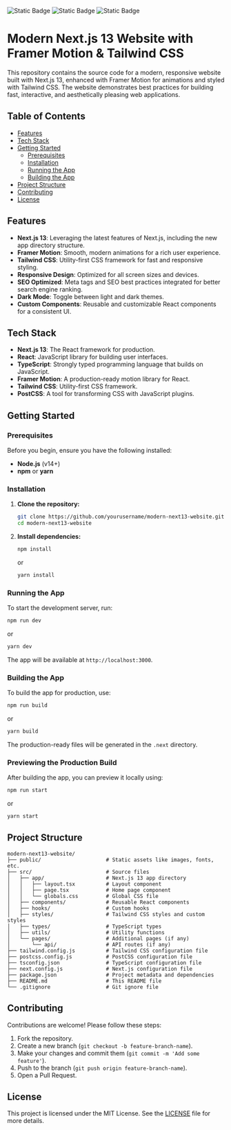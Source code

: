   ![Static Badge](https://img.shields.io/badge/Next%2013-black?style=for-the-badge&logo=Next%2013&logoColor=white&labelColor=blue&color=blue) ![Static Badge](https://img.shields.io/badge/Framer%20motion-black?style=for-the-badge&logo=Framer%20motion&logoColor=white&labelColor=blue&color=black) ![Static Badge](https://img.shields.io/badge/Tailwind%20CSS-black?style=for-the-badge&logo=Tailwind%20CSS&logoColor=white&labelColor=%23088F8F&color=%23088F8F)

# Modern Next.js 13 Website with Framer Motion & Tailwind CSS

This repository contains the source code for a modern, responsive website built with Next.js 13, enhanced with Framer Motion for animations and styled with Tailwind CSS. The website demonstrates best practices for building fast, interactive, and aesthetically pleasing web applications.

## Table of Contents

- [Features](#features)
- [Tech Stack](#tech-stack)
- [Getting Started](#getting-started)
  - [Prerequisites](#prerequisites)
  - [Installation](#installation)
  - [Running the App](#running-the-app)
  - [Building the App](#building-the-app)
- [Project Structure](#project-structure)
- [Contributing](#contributing)
- [License](#license)

## Features

- **Next.js 13**: Leveraging the latest features of Next.js, including the new app directory structure.
- **Framer Motion**: Smooth, modern animations for a rich user experience.
- **Tailwind CSS**: Utility-first CSS framework for fast and responsive styling.
- **Responsive Design**: Optimized for all screen sizes and devices.
- **SEO Optimized**: Meta tags and SEO best practices integrated for better search engine ranking.
- **Dark Mode**: Toggle between light and dark themes.
- **Custom Components**: Reusable and customizable React components for a consistent UI.

## Tech Stack

- **Next.js 13**: The React framework for production.
- **React**: JavaScript library for building user interfaces.
- **TypeScript**: Strongly typed programming language that builds on JavaScript.
- **Framer Motion**: A production-ready motion library for React.
- **Tailwind CSS**: Utility-first CSS framework.
- **PostCSS**: A tool for transforming CSS with JavaScript plugins.

## Getting Started

### Prerequisites

Before you begin, ensure you have the following installed:

- **Node.js** (v14+)
- **npm** or **yarn**

### Installation

1. **Clone the repository:**

   ```bash
   git clone https://github.com/yourusername/modern-next13-website.git
   cd modern-next13-website
   ```

2. **Install dependencies:**

   ```bash
   npm install
   ```

   or

   ```bash
   yarn install
   ```

### Running the App

To start the development server, run:

```bash
npm run dev
```

or

```bash
yarn dev
```

The app will be available at `http://localhost:3000`.

### Building the App

To build the app for production, use:

```bash
npm run build
```

or

```bash
yarn build
```

The production-ready files will be generated in the `.next` directory.

### Previewing the Production Build

After building the app, you can preview it locally using:

```bash
npm run start
```

or

```bash
yarn start
```

## Project Structure

```plaintext
modern-next13-website/
├── public/                     # Static assets like images, fonts, etc.
├── src/                        # Source files
│   ├── app/                    # Next.js 13 app directory
│   │   ├── layout.tsx          # Layout component
│   │   ├── page.tsx            # Home page component
│   │   └── globals.css         # Global CSS file
│   ├── components/             # Reusable React components
│   ├── hooks/                  # Custom hooks
│   ├── styles/                 # Tailwind CSS styles and custom styles
│   ├── types/                  # TypeScript types
│   ├── utils/                  # Utility functions
│   └── pages/                  # Additional pages (if any)
│       └── api/                # API routes (if any)
├── tailwind.config.js          # Tailwind CSS configuration file
├── postcss.config.js           # PostCSS configuration file
├── tsconfig.json               # TypeScript configuration file
├── next.config.js              # Next.js configuration file
├── package.json                # Project metadata and dependencies
├── README.md                   # This README file
└── .gitignore                  # Git ignore file
```

## Contributing

Contributions are welcome! Please follow these steps:

1. Fork the repository.
2. Create a new branch (`git checkout -b feature-branch-name`).
3. Make your changes and commit them (`git commit -m 'Add some feature'`).
4. Push to the branch (`git push origin feature-branch-name`).
5. Open a Pull Request.

## License

This project is licensed under the MIT License. See the [LICENSE](LICENSE) file for more details.
```
